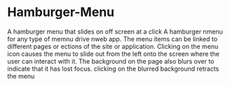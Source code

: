 # Hamburger-Menu
A hamburger menu that slides on off screen at a click 
A hamburger nmenu for any type of memnu drive nweb app.
The menu items can be linked to different pages or ections of the site or application.
Clicking on the menu icon causes the menu to slide out from the left onto the screen where the user can interact with it.
The background on the page also blurs over to indicate that it has lost focus.
clicking on the blurred background retracts the menu
